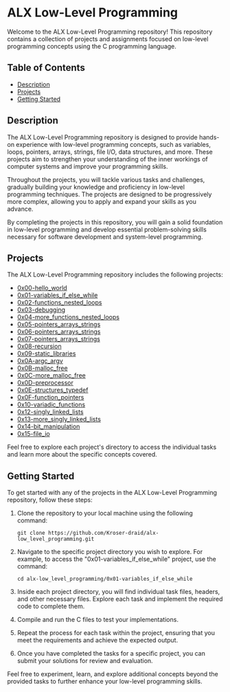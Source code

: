 # ALX Low-Level Programming

Welcome to the ALX Low-Level Programming repository! This repository contains a collection of projects and assignments focused on low-level programming concepts using the C programming language.

## Table of Contents

- [Description](#description)
- [Projects](#projects)
- [Getting Started](#getting-started)

## Description

The ALX Low-Level Programming repository is designed to provide hands-on experience with low-level programming concepts, such as variables, loops, pointers, arrays, strings, file I/O, data structures, and more. These projects aim to strengthen your understanding of the inner workings of computer systems and improve your programming skills.

Throughout the projects, you will tackle various tasks and challenges, gradually building your knowledge and proficiency in low-level programming techniques. The projects are designed to be progressively more complex, allowing you to apply and expand your skills as you advance.

By completing the projects in this repository, you will gain a solid foundation in low-level programming and develop essential problem-solving skills necessary for software development and system-level programming.

## Projects

The ALX Low-Level Programming repository includes the following projects:

- [0x00-hello_world](https://github.com/saiss-ahmed/alx-low_level_programming/tree/main/0x00-hello_world)
- [0x01-variables_if_else_while](https://github.com/saiss-ahmed/alx-low_level_programming/tree/main/0x01-variables_if_else_while)
- [0x02-functions_nested_loops](https://github.com/saiss-ahmed/alx-low_level_programming/tree/main/0x02-functions_nested_loops)
- [0x03-debugging](https://github.com/saiss-ahmed/alx-low_level_programming/tree/main/0x03-debugging)
- [0x04-more_functions_nested_loops](https://github.com/saiss-ahmed/alx-low_level_programming/tree/main/0x04-more_functions_nested_loops)
- [0x05-pointers_arrays_strings](https://github.com/saiss-ahmed/alx-low_level_programming/tree/main/0x05-pointers_arrays_strings)
- [0x06-pointers_arrays_strings](https://github.com/saiss-ahmed/alx-low_level_programming/tree/main/0x06-pointers_arrays_strings)
- [0x07-pointers_arrays_strings](https://github.com/saiss-ahmed/alx-low_level_programming/tree/main/0x07-pointers_arrays_strings)
- [0x08-recursion](https://github.com/saiss-ahmed/alx-low_level_programming/tree/main/0x08-recursion)
- [0x09-static_libraries](https://github.com/saiss-ahmed/alx-low_level_programming/tree/main/0x09-static_libraries)
- [0x0A-argc_argv](https://github.com/saiss-ahmed/alx-low_level_programming/tree/main/0x0A-argc_argv)
- [0x0B-malloc_free](https://github.com/saiss-ahmed/alx-low_level_programming/tree/main/0x0B-malloc_free)
- [0x0C-more_malloc_free](https://github.com/saiss-ahmed/alx-low_level_programming/tree/main/0x0C-more_malloc_free)
- [0x0D-preprocessor](https://github.com/saiss-ahmed/alx-low_level_programming/tree/main/0x0D-preprocessor)
- [0x0E-structures_typedef](https://github.com/saiss-ahmed/alx-low_level_programming/tree/main/0x0E-structures_typedef)
- [0x0F-function_pointers](https://github.com/saiss-ahmed/alx-low_level_programming/tree/main/0x0F-function_pointers)
- [0x10-variadic_functions](https://github.com/saiss-ahmed/alx-low_level_programming/tree/main/0x10-variadic_functions)
- [0x12-singly_linked_lists](https://github.com/saiss-ahmed/alx-low_level_programming/tree/main/0x12-singly_linked_lists)
- [0x13-more_singly_linked_lists](https://github.com/saiss-ahmed/alx-low_level_programming/tree/main/0x13-more_singly_linked_lists)
- [0x14-bit_manipulation](https://github.com/saiss-ahmed/alx-low_level_programming/tree/main/0x14-bit_manipulation)
- [0x15-file_io](https://github.com/saiss-ahmed/alx-low_level_programming/tree/main/0x15-file_io)

Feel free to explore each project's directory to access the individual tasks and learn more about the specific concepts covered.

## Getting Started

To get started with any of the projects in the ALX Low-Level Programming repository, follow these steps:

1. Clone the repository to your local machine using the following command:
   ```
   git clone https://github.com/Kroser-draid/alx-low_level_programming.git
   ```

2. Navigate to the specific project directory you wish to explore. For example, to access the "0x01-variables_if_else_while" project, use the command:
   ```
   cd alx-low_level_programming/0x01-variables_if_else_while
   ```

3. Inside each project directory, you will find individual task files, headers, and other necessary files. Explore each task and implement the required code to complete them.

4. Compile and run the C files to test your implementations.

5. Repeat the process for each task within the project, ensuring that you meet the requirements and achieve the expected output.

6. Once you have completed the tasks for a specific project, you can submit your solutions for review and evaluation.

Feel free to experiment, learn, and explore additional concepts beyond the provided tasks to further enhance your low-level programming skills.
